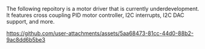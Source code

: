 The following repoitory is a motor driver that is currently underdevelopment. It features cross coupling PID motor controller, I2C interrupts, I2C DAC support, and more. 




https://github.com/user-attachments/assets/5aa68473-81cc-44d0-88b2-9ac8dd6b5be3

